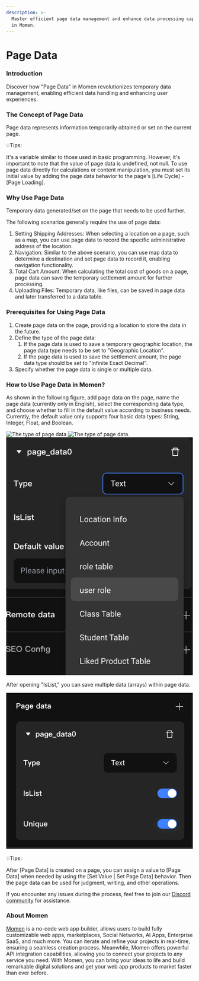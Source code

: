 ```yaml
---
description: >-
  Master efficient page data management and enhance data processing capabilities
  in Momen.
---
```


# Page Data

### **Introduction**

Discover how "Page Data" in Momen revolutionizes temporary data management, enabling efficient data handling and enhancing user experiences.

### **The Concept of Page Data**

Page data represents information temporarily obtained or set on the current page.

💡Tips:

It's a variable similar to those used in basic programming. However, it's important to note that the value of page data is undefined, not null. To use page data directly for calculations or content manipulation, you must set its initial value by adding the page data behavior to the page's \[Life Cycle] - \[Page Loading].

### **Why Use Page Data**

Temporary data generated/set on the page that needs to be used further.

The following scenarios generally require the use of page data:

1. Setting Shipping Addresses: When selecting a location on a page, such as a map, you can use page data to record the specific administrative address of the location.
2. Navigation: Similar to the above scenario, you can use map data to determine a destination and set page data to record it, enabling navigation functionality.
3. Total Cart Amount: When calculating the total cost of goods on a page, page data can save the temporary settlement amount for further processing.
4. Uploading Files: Temporary data, like files, can be saved in page data and later transferred to a data table.

### **Prerequisites for Using Page Data**

1. Create page data on the page, providing a location to store the data in the future.
2. Define the type of the page data:
   1. If the page data is used to save a temporary geographic location, the page data type needs to be set to "Geographic Location".
   2. If the page data is used to save the settlement amount, the page data type should be set to "Infinite Exact Decimal".
3. Specify whether the page data is single or multiple data.

### **How to Use Page Data in Momen?**

As shown in the following figure, add page data on the page, name the page data (currently only in English), select the corresponding data type, and choose whether to fill in the default value according to business needs. Currently, the default value only supports four basic data types: String, Integer, Float, and Boolean.&#x20;

<img src="https://functorz.feishu.cn/space/api/box/stream/download/asynccode/?code=MmIxNmVmYzU5MmFhZjRjNGI1OWQ2ZjMxOGM5NTQzN2ZfZVNYWldEUEFsTHdTVlFvd2V4TWJ4Y1ZVNmJCZ3FYOWZfVG9rZW46Q0JoQWIxSU13b241bUx4OGhZbmNUV204bkllXzE3MTE1MzM3MTU6MTcxMTUzNzMxNV9WNA" alt="The type of page data." data-size="original"><img src="https://functorz.feishu.cn/space/api/box/stream/download/asynccode/?code=MTY1YjU5MGQ5MWVlNzUyOWE5MDRhZDUzN2U2YjA2M2RfZ2t2RThwRENaaWZ3NHN3U0RJZjdXQ2l3MUp0SWxIYWRfVG9rZW46TVBPbGJqUlhRb3ZCem54WjdxaWNuM3dpbmhiXzE3MTE1MzM3MTU6MTcxMTUzNzMxNV9WNA" alt="The type of page data." data-size="original">![Save multiple data or arrays with IsList enabled.](<../../.gitbook/assets/1280X1280 (4) (1).PNG>) &#x20;

After opening "IsList," you can save multiple data (arrays) within page data.

![](<../../.gitbook/assets/3 (61).png>)

💡Tips:

After \[Page Data] is created on a page, you can assign a value to \[Page Data] when needed by using the \[Set Value | Set Page Data] behavior. Then the page data can be used for judgment, writing, and other operations.

If you encounter any issues during the process, feel free to join our [Discord community](https://discord.com/invite/UCyhySSXfz) for assistance.

### **About Momen​​**

[Momen](https://momen.app/?channel=blog-about) is a no-code web app builder, allows users to build fully customizable web apps, marketplaces, Social Networks, AI Apps, Enterprise SaaS, and much more. You can iterate and refine your projects in real-time, ensuring a seamless creation process. Meanwhile, Momen offers powerful API integration capabilities, allowing you to connect your projects to any service you need. With Momen, you can bring your ideas to life and build remarkable digital solutions and get your web app products to market faster than ever before.​​
